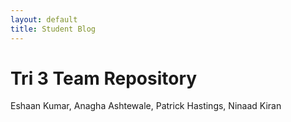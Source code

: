 ```yaml
---
layout: default
title: Student Blog
---
```


# Tri 3 Team Repository
Eshaan Kumar, Anagha Ashtewale, Patrick Hastings, Ninaad Kiran